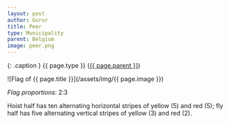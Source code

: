 ```yaml
---
layout: post
author: Gurur
title: Peer
type: Municipality
parent: Belgium
image: peer.png
---
```

{: .caption }
{{ page.type }} ([{{ page.parent }}](/2019/03/14/belgium.html))

![Flag of {{ page.title }}](/assets/img/{{ page.image }})

*Flag proportions*: 2:3

Hoist half has ten alternating horizontal stripes of yellow (5) and red (5); fly half has five alternating vertical stripes of yellow (3) and red (2).